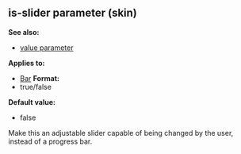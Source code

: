 ## is-slider parameter (skin)
**See also:**
*   [value parameter](/ref/%7Bskin%7D/param/value.md) 
<!-- -->
**Applies to:**
*   [Bar](/ref/%7Bskin%7D/control/bar.md) <!-- -->
**Format:**
*   true/false
<!-- -->
**Default value:**
*   false


Make this an adjustable slider capable of being changed by the
user, instead of a progress bar.
